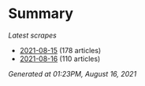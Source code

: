 # Summary
*Latest scrapes*
* [2021-08-15](https://github.com/nuuuwan/news_lk/blob/data/news_lk.2021-08-15.json) (178 articles)
* [2021-08-16](https://github.com/nuuuwan/news_lk/blob/data/news_lk.2021-08-16.json) (110 articles)

*Generated at 01:23PM, August 16, 2021*